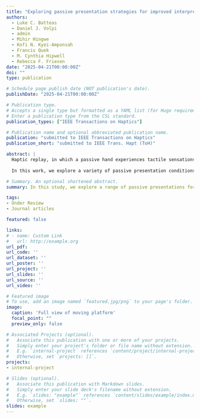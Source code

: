 ```yaml
---
title: "Exploring passive presentation strategies for improved interpretation of haptic replay experiences"
authors:
  - Luke C. Batteas
  - Daniel J. Volpi
  - admin
  - Mihir Hingwe
  - Kofi N. Kyei-Amponsah
  - Francis Quek
  - M. Cynthia Hipwell
  - Rebecca F. Friesen
date: "2025-04-21T00:00:00Z"
doi: ""
type: publication

# Schedule page publish date (NOT publication's date).
publishDate: "2025-04-21T00:00:00Z"

# Publication type.
# Accepts a single type but formatted as a YAML list (for Hugo requirements).
# Enter a publication type from the CSL standard.
publication_types: ["IEEE Transactions on Haptics"]

# Publication name and optional abbreviated publication name.
publication: "submitted to IEEE Transactions on Haptics"
publication_short: "submitted to IEEE Trans. Hapt (ToH)"

abstract: |
  Haptic replay, in which a passive hand experiences tactile sensations that would normally be acquired through active interaction, can facilitate training of touch-dependent tasks and sharing of haptic experiences. These applications are limited by demonstrably worse interpretation of haptic data under passive conditions. 
  
  In this work, we explore a variety of passive presentation conditions in the hopes of optimizing passive perceptual performance for haptic replay. Using a custom 2D linear stage to move shapes against a passive hand, we evaluated shape identification accuracy for three different passive presentation strategies informed by active exploration and compared participant performance to that during active exploration. The highest perceptual accuracy for passive presentation occurred when relative motion mimicked the trajectory of active movement paths at a constant velocity.

# Summary. An optional shortened abstract.
summary: In this study, we explore a range of passive presentations for the possible improvement of passive perception of haptic information to be used in haptic replay. 

tags:
- Under Review
- Journal articles

featured: false

links:
# - name: Custom Link
#   url: http://example.org
url_pdf: 
url_code: ''
url_dataset: ''
url_poster: ''
url_project: ''
url_slides: ''
url_source: ''
url_video: ''

# Featured image
# To use, add an image named `featured.jpg/png` to your page's folder. 
image:
  caption: 'Full view of moving platform'
  focal_point: ""
  preview_only: false

# Associated Projects (optional).
#   Associate this publication with one or more of your projects.
#   Simply enter your project's folder or file name without extension.
#   E.g. `internal-project` references `content/project/internal-project/index.md`.
#   Otherwise, set `projects: []`.
projects:
- internal-project

# Slides (optional).
#   Associate this publication with Markdown slides.
#   Simply enter your slide deck's filename without extension.
#   E.g. `slides: "example"` references `content/slides/example/index.md`.
#   Otherwise, set `slides: ""`.
slides: example
---
```


<!-- This work is driven by the results in my [previous paper](/publication/conference-paper/) on LLMs.

{{% callout note %}}
Create your slides in Markdown - click the *Slides* button to check out the example.
{{% /callout %}}

Add the publication's **full text** or **supplementary notes** here. You can use rich formatting such as including [code, math, and images](https://docs.hugoblox.com/content/writing-markdown-latex/). -->
